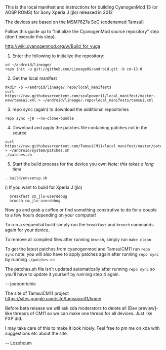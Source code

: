 This is the local manifest and instructions for building CyanogenMod 13 (or AOSP ROMS) for Sony Xperia J (jlo) released in 2012

The devices are based on the MSM7627a SoC (codenamed Tamsui)

Follow this guide up to "Initialize the CyanogenMod source repository" step (don't execute this step).

http://wiki.cyanogenmod.org/w/Build_for_yuga

1) Enter the following to initialize the repository:
```
cd ~/android/lineage/
repo init -u git://github.com/LineageOS/android.git -b cm-13.0
```

2) Get the local manifest
```
mkdir -p ~/android/lineage/.repo/local_manifests
curl https://raw.githubusercontent.com/soulpower11/local_manifest/master-new/tamsui.xml > ~/android/lineage/.repo/local_manifests/tamsui.xml
```

3) repo sync (again) to download the additional repositories
```
repo sync -j8 --no-clone-bundle
```

4) Download and apply the patches file containing patches not in the source
```
curl https://raw.githubusercontent.com/TamsuiCM11/local_manifest/master/patches.sh > ~/android/system/patches.sh
./patches.sh
```

5) Start the build process for the device you own
*Note: this takes a long time*
```
. build/envsetup.sh
```
  i) If you want to build for Xperia J (jlo)
```
  breakfast cm_jlo-userdebug
  brunch cm_jlo-userdebug
```
  
Now go and grab a coffee or find something construtive to do for a couple to a few hours depending on your computer! 

To run a sequential build simply run the ```breakfast``` and ```brunch``` commands again for your device.

To remove all compiled files after running ```brunch```, simply run ```make clean```

To get the latest patches from cyanogenmod and TamsuiCM11 run ```repo sync```
note: you will also have to apply patches again after running ```repo sync``` by running ```./patches.sh```

The patches.sh file isn't updated automatically after running ```repo sync``` so you'll have to update it yourself by running step 4 again. 

-- joebonrichie

The site of TamsuiCM11 project https://sites.google.com/site/tamsuicm11/home

Before beta release we will ask xda moderators to delete all [Dev preview]-like threads of CM11
so we can make one thread for all devices. Just like FXP did.

I may take care of this to make it look nicely. Feel free to pm me on xda with suggestions etc about the site.

-- Lozohcum

